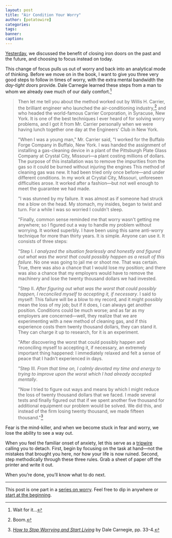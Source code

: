 ```yaml
---
layout: post
title: "Air Condition Your Worry"
author: [potatowire]
categories: 
tags: 
banner: 
caption:
---
```


[Yesterday][1], we discussed the benefit of closing iron doors on the past and the future, and choosing to focus instead on today. 

This change of focus pulls us out of worry and back into an analytical mode of thinking. Before we move on in the book, I want to give you three very good steps to follow in times of worry, with the extra mental bandwidth the *day-tight doors* provide. Dale Carnegie learned these steps from a man to whom we already owe much of our daily comfort.[^1]

> Then let me tell you about the method worked out by Willis H. Carrier, the brilliant engineer who launched the air-conditioning industry,[^2] and who headed the world-famous Carrier Corporation, in Syracuse, New York. It is one of the best techniques I ever heard of for solving worry problems, and I got it from Mr. Carrier personally when we were having lunch together one day at the Engineers' Club in New York. 
> 
> "When I was a young man," Mr. Carrier said, "I worked for the Buffalo Forge Company in Buffalo, New York. I was handed the assignment of installing a gas-cleaning device in a plant of the Pittsburgh Plate Glass Company at Crystal City, Missouri—a plant costing millions of dollars. The purpose of this installation was to remove the impurities from the gas so it could be burned without injuring the engines This method of cleaning gas was new. It had been tried only once before—and under different conditions. In my work at Crystal City, Missouri, unforeseen difficulties arose. It worked after a fashion—but not well enough to meet the guarantee we had made. 
> 
> "I was stunned by my failure. It was almost as if someone had struck me a blow on the head. My stomach, my insides, began to twist and turn. For a while I was so worried I couldn't sleep.
> 
> "Finally, common sense reminded me that worry wasn't getting me anywhere; so I figured out a way to handle my problem without worrying. It worked superbly. I have been using this same anti-worry technique for more than thirty years. It is simple. Anyone can use it. It consists of three steps: 
> 
> "Step I. *I analyzed the situation fearlessly and honestly and figured out what was the worst that could possibly happen as a result of this failure*. No one was going to jail me or shoot me. That was certain. True, there was also a chance that I would lose my position; and there was also a chance that my employers would have to remove the machinery and lose the twenty thousand dollars we had invested. 
> 
> "Step II. *After figuring out what was the worst that could possibly happen, I reconciled myself to accepting it, if necessary*. I said to myself: This failure will be a blow to my record, and it might possibly mean the loss of my job; but if it does, I can always get another position. Conditions could be much worse; and as far as my employers are concerned—well, they realize that we are experimenting with a new method of cleaning gas, and if this experience costs them twenty thousand dollars, they can stand it. They can charge it up to research, for it is an experiment. 
> 
> "After discovering the worst that could possibly happen and reconciling myself to accepting it, if necessary, an extremely important thing happened: I immediately relaxed and felt a sense of peace that I hadn't experienced in days. 
> 
> "Step III. *From that time on, I calmly devoted my time and energy to trying to improve upon the worst which I had already accepted mentally*. 
> 
> "Now I tried to figure out ways and means by which I might reduce the loss of twenty thousand dollars that we faced. I made several tests and finally figured out that if we spent another five thousand for additional equipment our problem would be solved. We did this, and instead of the firm losing twenty thousand, we made fifteen thousand."[^3]

Fear is the mind-killer, and when we become stuck in fear and worry, we lose the ability to see a way out. 

When you feel the familiar onset of anxiety, let this serve as a [tripwire][3] calling you to detach. First, begin by focusing on the task at hand—not the mistakes that brought you here, nor how your life is now ruined. Second, step methodically through these three rules. Grab a sheet of paper off the printer and write it out. 

When you’re done, you’ll know what to do next.

---- 

This post is one part in a [series on worry](https://with.thegra.in/archive?search=worry). Feel free to dip in anywhere or [start at the beginning](https://with.thegra.in/wasteful-worry).

[^1]:	Wait for it...

[^2]:	Boom.

[^3]:	[*How to Stop Worrying and Start Living*][2] by Dale Carnegie, pp. 33-4.

[1]:	https://with.thegra.in/divide-and-conquer
[2]:	https://www.amazon.com/dp/0671733354/?tag=potatowire-20
[3]:	https://with.thegra.in/tripwires